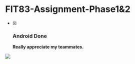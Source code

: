 # FIT83-Assignment-Phase1&2

- [x] ### Android  Done

  **Really appreciate my teammates.**

![](https://ws4.sinaimg.cn/large/006tNc79gy1g2we504albj308t0frjyj.jpg)



